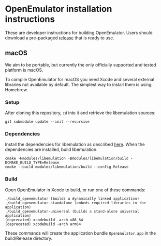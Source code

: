 # OpenEmulator installation instructions

These are developer instructions for building OpenEmulator. Users should download a pre-packaged [release](https://openemulator.github.io/) that is ready to use.

## macOS
We aim to be portable, but currently the only officially supported and tested platform is macOS.

To compile OpenEmulator for macOS you need Xcode and several external libraries not available by default. The simplest way to install them is using Homebrew.

### Setup
After cloning this repository, `cd` into it and retrieve the libemulation sources:

	git submodule update --init --recursive

### Dependencies
Install the dependencies for libemulation as described [here](https://github.com/openemulator/libemulation/blob/master/INSTALL.md). When the dependencies are installed, build libemulation:

	cmake -Hmodules/libemulation -Bmodules/libemulation/build -DCMAKE_BUILD_TYPE=Release
	cmake --build modules/libemulation/build --config Release

### Build
Open OpenEmulator in Xcode to build, or run one of these commands:

    ./build_openemulator (builds a dynamically linked application)
    ./build_openemulator-standalone (embeds required libraries in the application)
    ./build_openemulator-universal (builds a stand-alone universal application)
	(deprecated) xcodebuild -arch x86_64
	(deprecated) xcodebuild -arch arm64

These commands will create the application bundle `OpenEmulator.app` in the build/Release directory.
